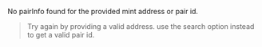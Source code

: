 No pairInfo found for the provided mint address or pair id\.

>Try again by providing a valid address\. use the search option instead to get a valid pair id\.